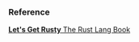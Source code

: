 ### Reference

[**Let's Get Rusty** The Rust Lang Book](https://www.youtube.com/playlist?list=PLai5B987bZ9CoVR-QEIN9foz4QCJ0H2Y8 "The Rust Lang Book")

​
